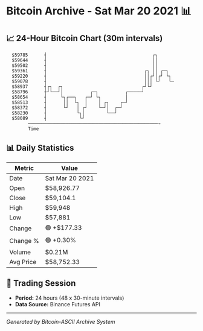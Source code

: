 # Bitcoin Archive - Sat Mar 20 2021 📊

## 📈 24-Hour Bitcoin Chart (30m intervals)

```
  $59785      ┤                                       ┌┐       
  $59644      ┤                                       ││       
  $59502      ┤                                       ││       
  $59361      ┤                                    ┌┐ ││ ┌─┐   
  $59220      ┤                                    ││┌┘│┌┘ └┐  
  $59078      ┤                                    │││ └┘   └─ 
  $58937      ┤┌┐  ┌┐                             ┌┘└┘         
  $58796      ┼┘└──┘│          ┌─┐          ┌─────┘            
  $58654      ┤     └┐┌──┐   ┌─┘ └┐         │                  
  $58513      ┤      ││  └┐  │    │ ┌┐    ┌─┘                  
  $58372      ┤      └┘   │ ┌┘    └─┘│  ┌─┘                    
  $58230      ┤           └┐│        └──┘                      
  $58089      ┤            └┘                                  
        ────────────────────────────────────────────────→
        Time
```

## 📊 Daily Statistics

| Metric | Value |
|--------|-------|
| Date | Sat Mar 20 2021 |
| Open | $58,926.77 |
| Close | $59,104.1 |
| High | $59,948 |
| Low | $57,881 |
| Change | 🟢 +$177.33 |
| Change % | 🟢 +0.30% |
| Volume | $0.21M |
| Avg Price | $58,752.33 |

## 📅 Trading Session

- **Period:** 24 hours (48 x 30-minute intervals)
- **Data Source:** Binance Futures API

---
*Generated by Bitcoin-ASCII Archive System*
